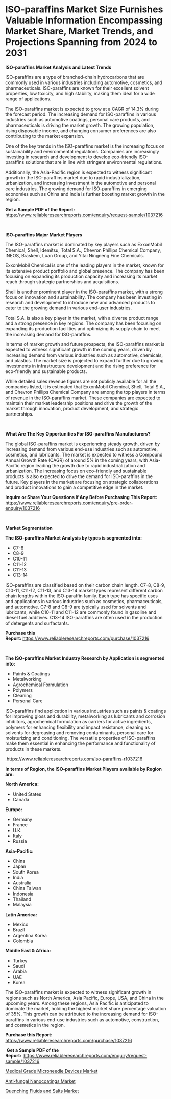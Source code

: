 <p><h1>ISO-paraffins Market Size Furnishes Valuable Information Encompassing Market Share, Market Trends, and Projections Spanning from 2024 to 2031</h1></p><p><strong>ISO-paraffins Market Analysis and Latest Trends</strong></p>
<p><p>ISO-paraffins are a type of branched-chain hydrocarbons that are commonly used in various industries including automotive, cosmetics, and pharmaceuticals. ISO-paraffins are known for their excellent solvent properties, low toxicity, and high stability, making them ideal for a wide range of applications.</p><p>The ISO-paraffins market is expected to grow at a CAGR of 14.3% during the forecast period. The increasing demand for ISO-paraffins in various industries such as automotive coatings, personal care products, and pharmaceuticals is driving the market growth. The growing population, rising disposable income, and changing consumer preferences are also contributing to the market expansion.</p><p>One of the key trends in the ISO-paraffins market is the increasing focus on sustainability and environmental regulations. Companies are increasingly investing in research and development to develop eco-friendly ISO-paraffins solutions that are in line with stringent environmental regulations.</p><p>Additionally, the Asia-Pacific region is expected to witness significant growth in the ISO-paraffins market due to rapid industrialization, urbanization, and increasing investment in the automotive and personal care industries. The growing demand for ISO-paraffins in emerging economies such as China and India is further boosting market growth in the region.</p></p>
<p><strong>Get a Sample PDF of the Report:&nbsp;</strong> <a href="https://www.reliableresearchreports.com/enquiry/request-sample/1037216">https://www.reliableresearchreports.com/enquiry/request-sample/1037216</a></p>
<p>&nbsp;</p>
<p><strong>ISO-paraffins Major Market Players</strong></p>
<p><p>The ISO-paraffins market is dominated by key players such as ExxonMobil Chemical, Shell, Idemitsu, Total S.A., Chevron Phillips Chemical Company, INEOS, Braskem, Luan Group, and Yitai Ningneng Fine Chemicals. </p><p>ExxonMobil Chemical is one of the leading players in the market, known for its extensive product portfolio and global presence. The company has been focusing on expanding its production capacity and increasing its market reach through strategic partnerships and acquisitions.</p><p>Shell is another prominent player in the ISO-paraffins market, with a strong focus on innovation and sustainability. The company has been investing in research and development to introduce new and advanced products to cater to the growing demand in various end-user industries.</p><p>Total S.A. is also a key player in the market, with a diverse product range and a strong presence in key regions. The company has been focusing on expanding its production facilities and optimizing its supply chain to meet the increasing demand for ISO-paraffins.</p><p>In terms of market growth and future prospects, the ISO-paraffins market is expected to witness significant growth in the coming years, driven by increasing demand from various industries such as automotive, chemicals, and plastics. The market size is projected to expand further due to growing investments in infrastructure development and the rising preference for eco-friendly and sustainable products.</p><p>While detailed sales revenue figures are not publicly available for all the companies listed, it is estimated that ExxonMobil Chemical, Shell, Total S.A., and Chevron Phillips Chemical Company are among the top players in terms of revenue in the ISO-paraffins market. These companies are expected to maintain their market leadership positions and drive the growth of the market through innovation, product development, and strategic partnerships.</p></p>
<p>&nbsp;</p>
<p><strong>What Are The Key Opportunities For ISO-paraffins Manufacturers?</strong></p>
<p><p>The global ISO-paraffins market is experiencing steady growth, driven by increasing demand from various end-use industries such as automotive, cosmetics, and lubricants. The market is expected to witness a Compound Annual Growth Rate (CAGR) of around 5% in the coming years, with Asia-Pacific region leading the growth due to rapid industrialization and urbanization. The increasing focus on eco-friendly and sustainable products is also expected to drive the demand for ISO-paraffins in the future. Key players in the market are focusing on strategic collaborations and product innovations to gain a competitive edge in the market.</p></p>
<p><strong>Inquire or Share Your Questions If Any Before Purchasing This Report:</strong> <a href="https://www.reliableresearchreports.com/enquiry/pre-order-enquiry/1037216">https://www.reliableresearchreports.com/enquiry/pre-order-enquiry/1037216</a></p>
<p>&nbsp;</p>
<p><strong>Market Segmentation</strong></p>
<p><strong>The ISO-paraffins Market Analysis by types is segmented into:</strong></p>
<p><ul><li>C7-8</li><li>C8-9</li><li>C10-11</li><li>C11-12</li><li>C11-13</li><li>C13-14</li></ul></p>
<p><p>ISO-paraffins are classified based on their carbon chain length. C7-8, C8-9, C10-11, C11-12, C11-13, and C13-14 market types represent different carbon chain lengths within the ISO-paraffin family. Each type has specific uses and applications in various industries such as cosmetics, pharmaceuticals, and automotive. C7-8 and C8-9 are typically used for solvents and lubricants, while C10-11 and C11-12 are commonly found in gasoline and diesel fuel additives. C13-14 ISO-paraffins are often used in the production of detergents and surfactants.</p></p>
<p><strong>Purchase this Report:&nbsp;</strong><a href="https://www.reliableresearchreports.com/purchase/1037216">https://www.reliableresearchreports.com/purchase/1037216</a></p>
<p>&nbsp;</p>
<p><strong>The ISO-paraffins Market Industry Research by Application is segmented into:</strong></p>
<p><ul><li>Paints & Coatings</li><li>Metalworking</li><li>Agrochemical Formulation</li><li>Polymers</li><li>Cleaning</li><li>Personal Care</li></ul></p>
<p><p>ISO-paraffins find application in various industries such as paints & coatings for improving gloss and durability, metalworking as lubricants and corrosion inhibitors, agrochemical formulation as carriers for active ingredients, polymers for enhancing flexibility and impact resistance, cleaning as solvents for degreasing and removing contaminants, personal care for moisturizing and conditioning. The versatile properties of ISO-paraffins make them essential in enhancing the performance and functionality of products in these markets.</p></p>
<p><a href="https://www.reliableresearchreports.com/iso-paraffins-r1037216">&nbsp;https://www.reliableresearchreports.com/iso-paraffins-r1037216</a></p>
<p><strong>In terms of Region, the ISO-paraffins Market Players available by Region are:</strong></p>
<p>
    <p> <strong> North America: </strong>
        <ul>
            <li>United States</li>
            <li>Canada</li>
        </ul>
        </p> 
    <p> <strong> Europe: </strong>
        <ul>
            <li>Germany</li>
            <li>France</li>
            <li>U.K.</li>
            <li>Italy</li>
            <li>Russia</li>
        </ul>
        </p> 
    <p> <strong> Asia-Pacific: </strong>
        <ul>
            <li>China</li>
            <li>Japan</li>
            <li>South Korea</li>
            <li>India</li>
            <li>Australia</li>
            <li>China Taiwan</li>
            <li>Indonesia</li>
            <li>Thailand</li>
            <li>Malaysia</li>
        </ul>
        </p> 
    <p> <strong> Latin America: </strong>
        <ul>
            <li>Mexico</li>
            <li>Brazil</li>
            <li>Argentina Korea</li>
            <li>Colombia</li>
        </ul>
        </p> 
    <p> <strong> Middle East & Africa: </strong>
        <ul>
            <li>Turkey</li>
            <li>Saudi</li>
            <li>Arabia</li>
            <li>UAE</li>
            <li>Korea</li>
        </ul>
    </p>
    </p>
<p><p>The ISO-paraffins market is expected to witness significant growth in regions such as North America, Asia Pacific, Europe, USA, and China in the upcoming years. Among these regions, Asia Pacific is anticipated to dominate the market, holding the highest market share percentage valuation of 35%. This growth can be attributed to the increasing demand for ISO-paraffins in various end-use industries such as automotive, construction, and cosmetics in the region.</p></p>
<p><strong>Purchase this Report: </strong><a href="https://www.reliableresearchreports.com/purchase/1037216">https://www.reliableresearchreports.com/purchase/1037216</a></p>
<p>&nbsp;<strong>Get a Sample PDF of the Report:&nbsp;&nbsp;</strong><a href="https://www.reliableresearchreports.com/enquiry/request-sample/1037216">https://www.reliableresearchreports.com/enquiry/request-sample/1037216</a></p>
<p><strong></strong></p>
<p><p><a href="https://view.publitas.com/reportprime-1/medical-grade-microneedle-devices-market-report-reveals-the-latest-trends-and-growth-opportunities-of-this-market/">Medical Grade Microneedle Devices Market</a></p><p><a href="https://view.publitas.com/reportprime-1/anti-fungal-nanocoatings-market-analysis-and-sze-forecasted-for-period-from-2024-to-2031/">Anti-fungal Nanocoatings Market</a></p><p><a href="https://view.publitas.com/reportprime-1/quenching-fluids-and-salts-market-research-report-its-history-and-forecast-2024-to-2031/">Quenching Fluids and Salts Market</a></p></p>